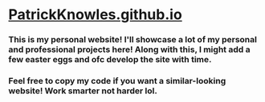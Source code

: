 # [PatrickKnowles.github.io](https://patrick-royk.github.io/PatrickKnowles/)

### This is my personal website! I'll showcase a lot of my personal and professional projects here! Along with this, I might add a few easter eggs and ofc develop the site with time. 

### Feel free to copy my code if you want a similar-looking website! Work smarter not harder lol.
